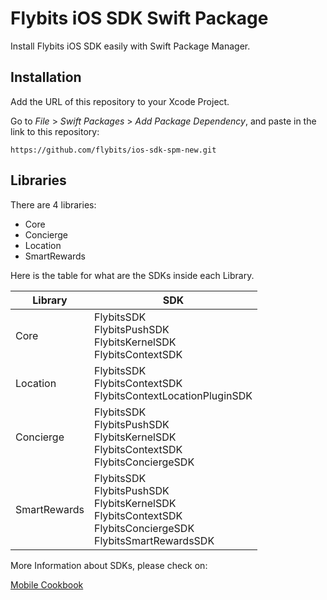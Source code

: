 # Flybits iOS SDK Swift Package

Install Flybits iOS SDK easily with Swift Package Manager.

## Installation

Add the URL of this repository to your Xcode Project.

Go to *File* > *Swift Packages* > *Add Package Dependency*, and paste in the link to this repository:

`https://github.com/flybits/ios-sdk-spm-new.git`

## Libraries

There are 4 libraries:

- Core
- Concierge
- Location
- SmartRewards

Here is the table for what are the SDKs inside each Library.

| Library | SDK |
| --- | --- |
| Core | FlybitsSDK<br/>FlybitsPushSDK<br/>FlybitsKernelSDK<br/>FlybitsContextSDK |
| Location | FlybitsSDK<br/>FlybitsContextSDK<br>FlybitsContextLocationPluginSDK |
| Concierge | FlybitsSDK<br/>FlybitsPushSDK<br/>FlybitsKernelSDK<br/>FlybitsContextSDK<br>FlybitsConciergeSDK |
| SmartRewards | FlybitsSDK<br/>FlybitsPushSDK<br/>FlybitsKernelSDK<br/>FlybitsContextSDK<br/>FlybitsConciergeSDK<br/>FlybitsSmartRewardsSDK |

More Information about SDKs, please check on:

[Mobile Cookbook](https://flybits.gitbook.io/flybits-cookbook-3-x-x/-M3mLFD6iXJ1qWhwW-7q/)
